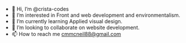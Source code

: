 - 👋 Hi, I’m @crista-codes
- 👀 I’m interested in Front and web development and environmentalism.
- 🌱 I’m currently learning Applied visual design.
- 💞️ I’m looking to collaborate on website development.
- 📫 How to reach me cmmcneil88@gmail.com

<!---
crista-codes/crista-codes is a ✨ special ✨ repository because its `README.md` (this file) appears on your GitHub profile.
You can click the Preview link to take a look at your changes.
--->
